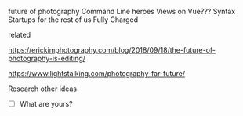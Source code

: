 future of photography
Command Line heroes
Views on Vue???
Syntax
Startups for the rest of us
Fully Charged

related

https://erickimphotography.com/blog/2018/09/18/the-future-of-photography-is-editing/

https://www.lightstalking.com/photography-far-future/

Research other ideas

- [ ] What are yours?